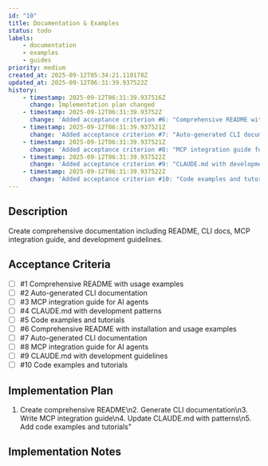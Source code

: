 ```yaml
---
id: "10"
title: Documentation & Examples
status: todo
labels:
    - documentation
    - examples
    - guides
priority: medium
created_at: 2025-09-12T05:34:21.110178Z
updated_at: 2025-09-12T06:31:39.937522Z
history:
    - timestamp: 2025-09-12T06:31:39.937516Z
      change: Implementation plan changed
    - timestamp: 2025-09-12T06:31:39.93752Z
      change: 'Added acceptance criterion #6: "Comprehensive README with installation and usage examples"'
    - timestamp: 2025-09-12T06:31:39.937521Z
      change: 'Added acceptance criterion #7: "Auto-generated CLI documentation"'
    - timestamp: 2025-09-12T06:31:39.937521Z
      change: 'Added acceptance criterion #8: "MCP integration guide for AI agents"'
    - timestamp: 2025-09-12T06:31:39.937522Z
      change: 'Added acceptance criterion #9: "CLAUDE.md with development guidelines"'
    - timestamp: 2025-09-12T06:31:39.937522Z
      change: 'Added acceptance criterion #10: "Code examples and tutorials"'
---
```

## Description

Create comprehensive documentation including README, CLI docs, MCP integration guide, and development guidelines.

## Acceptance Criteria
<!-- AC:BEGIN -->

- [ ] #1 Comprehensive README with usage examples
- [ ] #2 Auto-generated CLI documentation
- [ ] #3 MCP integration guide for AI agents
- [ ] #4 CLAUDE.md with development patterns
- [ ] #5 Code examples and tutorials
- [ ] #6 Comprehensive README with installation and usage examples
- [ ] #7 Auto-generated CLI documentation
- [ ] #8 MCP integration guide for AI agents
- [ ] #9 CLAUDE.md with development guidelines
- [ ] #10 Code examples and tutorials

<!-- AC:END -->

## Implementation Plan

1. Create comprehensive README\n2. Generate CLI documentation\n3. Write MCP integration guide\n4. Update CLAUDE.md with patterns\n5. Add code examples and tutorials"

## Implementation Notes


